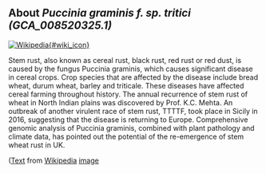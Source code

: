 
About *Puccinia graminis f. sp. tritici (GCA\_008520325.1)* 
--------------------------------------------------------------

[![Wikipedia](/img/wikipedia_logo_v2_en.png){#wiki_icon}](https://en.wikipedia.org/wiki/Stem_rust_)

Stem rust, also known as cereal rust, black rust, red rust or red dust, is
caused by the fungus Puccinia graminis, which causes significant disease in
cereal crops. Crop species that are affected by the disease include bread wheat,
durum wheat, barley and triticale. These diseases have affected cereal farming
throughout history. The annual recurrence of stem rust of wheat in North Indian
plains was discovered by Prof. K.C. Mehta.
An outbreak of another virulent race of stem rust, TTTTF, took place in Sicily
in 2016, suggesting that the disease is returning to Europe. Comprehensive
genomic analysis of Puccinia graminis, combined with plant pathology and climate
data, has pointed out the potential of the re-emergence of stem wheat rust in
UK.

([Text](https://en.wikipedia.org/wiki/Stem_rust_) from [Wikipedia](http://en.wikipedia.org/) 
[image](https://commons.wikimedia.org/wiki/File:Stem_rust_close_up.jpg)
